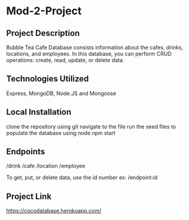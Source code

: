 # Mod-2-Project

## Project Description 
Bubble Tea Cafe Database consists information about the cafes, drinks, locations, and employees. In this database, you can perform CRUD operations: create, read, update, or delete data.

## Technologies Utilized
Express, MongoDB, Node.JS and Mongoose

## Local Installation 
clone the repository using git
navigate to the file
run the seed files to populate the database using node
npm start


## Endpoints
/drink
/cafe
/location
/employee

To get, put, or delete data, use the id number ex: /endpoint:id 

## Project Link
https://cocodatabase.herokuapp.com/
